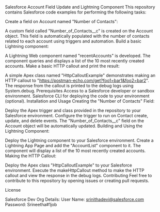 Salesforce Account Field Update and Lightning Component
This repository contains Salesforce code examples for performing the following tasks:

Create a field on Account named "Number of Contacts":

A custom field called "Number_of_Contacts__c" is created on the Account object.
This field is automatically populated with the number of contacts related to each account using triggers and automation.
Build a basic Lightning component:

A Lightning Web component named "recentAccounts" is developed.
The component queries and displays a list of the 10 most recently created accounts.
Make a basic HTTP callout and print the result:

A simple Apex class named "HttpCalloutExample" demonstrates making an HTTP callout to "https://postman-echo.com/get?foo1=bar1&foo2=bar2".
The response from the callout is printed to the debug logs using System.debug.
Prerequisites
Access to a Salesforce developer or sandbox environment.
Salesforce CLI for deploying the code to your environment (optional).
Installation and Usage
Creating the "Number of Contacts" Field:

Deploy the Apex trigger and class provided in the repository to your Salesforce environment.
Configure the trigger to run on Contact create, update, and delete events.
The "Number_of_Contacts__c" field on the Account object will be automatically updated.
Building and Using the Lightning Component:

Deploy the Lightning component to your Salesforce environment.
Create a Lightning App Page and add the "AccountList" component to it.
The component will display a list of the 10 most recently created accounts.
Making the HTTP Callout:

Deploy the Apex class "HttpCalloutExample" to your Salesforce environment.
Execute the makeHttpCallout method to make the HTTP callout and view the response in the debug logs.
Contributing
Feel free to contribute to this repository by opening issues or creating pull requests.

License

Salesforce Dev Org Details:
User Name: srinithadevi@salesforce.com
Password: Srineetha#1job

